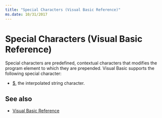 ```yaml
---
title: "Special Characters (Visual Basic Reference)"
ms.date: 10/31/2017
---
```


# Special Characters (Visual Basic Reference)

Special characters are predefined, contextual characters that modifies the program element to which they are prepended. Visual Basic supports the following special character: 

- [$](interpolated.md), the interpolated string character.

## See also

- [Visual Basic Reference](../../../visual-basic/language-reference/index.md)
